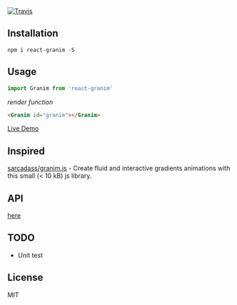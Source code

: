 [![Travis](https://img.shields.io/badge/npm-1.1.0-orange.svg?style=flat-square)](https://www.npmjs.com/package/react-granim)

## Installation

```shell
npm i react-granim -S
```

## Usage

```js
import Granim from 'react-granim'

```

*render function*

```html
<Granim id="granim"></Granim>
```

[Live Demo](https://codesandbox.io/s/L9AYVKWjj)  

## Inspired

[sarcadass/granim.js](https://github.com/sarcadass/granim.js) - Create fluid and interactive gradients animations with this small (< 10 kB) js library.

## API

[here](https://sarcadass.github.io/granim.js/api.html)

## TODO
- Unit test

## License
MIT
